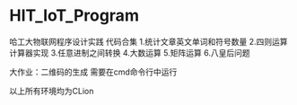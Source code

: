 # HIT_IoT_Program
哈工大物联网程序设计实践 代码合集
  1.统计文章英文单词和符号数量
  2.四则运算计算器实现
  3.任意进制之间转换
  4.大数运算
  5.矩阵运算
  6.八皇后问题
  
  大作业：二维码的生成
  需要在cmd命令行中运行

  以上所有环境均为CLion
